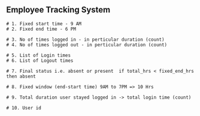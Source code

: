 ## Employee Tracking System

    # 1. Fixed start time - 9 AM
    # 2. Fixed end time - 6 PM

    # 3. No of times logged in - in perticular duration (count)
    # 4. No of times logged out - in perticular duration (count)

    # 5. List of Login times 
    # 6. List of Logout times

    # 7. Final status i.e. absent or present  if total_hrs < fixed_end_hrs then absent

    # 8. Fixed window (end-start time) 9AM to 7PM => 10 Hrs

    # 9. Total duration user stayed logged in -> total login time (count)

    # 10. User id